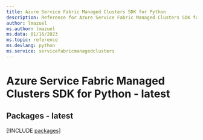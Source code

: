 ```yaml
---
title: Azure Service Fabric Managed Clusters SDK for Python
description: Reference for Azure Service Fabric Managed Clusters SDK for Python
author: lmazuel
ms.author: lmazuel
ms.data: 01/16/2023
ms.topic: reference
ms.devlang: python
ms.service: servicefabricmanagedclusters
---
```

# Azure Service Fabric Managed Clusters SDK for Python - latest
## Packages - latest
[!INCLUDE [packages](service-fabric-managed-clusters-index.md)]